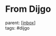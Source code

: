 # From Dijgo

parent: [[inbox]]\
tags: #dijgo

[//begin]: # "Autogenerated link references for markdown compatibility"
[inbox]: inbox "Inbox"
[//end]: # "Autogenerated link references"